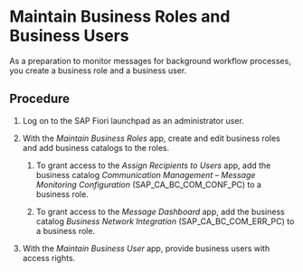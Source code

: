 <!-- loiocb058dc30394498aae6c872437940ce0 -->

# Maintain Business Roles and Business Users

As a preparation to monitor messages for background workflow processes, you create a business role and a business user.



<a name="loiocb058dc30394498aae6c872437940ce0__steps_pm3_lmh_lmb"/>

## Procedure

1.  Log on to the SAP Fiori launchpad as an administrator user.

2.  With the *Maintain Business Roles* app, create and edit business roles and add business catalogs to the roles.

    1.  To grant access to the *Assign Recipients to Users* app, add the business catalog *Communication Management – Message Monitoring Configuration* \(SAP\_CA\_BC\_COM\_CONF\_PC\) to a business role.

    2.  To grant access to the *Message Dashboard* app, add the business catalog *Business Network Integration* \(SAP\_CA\_BC\_COM\_ERR\_PC\) to a business role.


3.  With the *Maintain Business User* app, provide business users with access rights.


